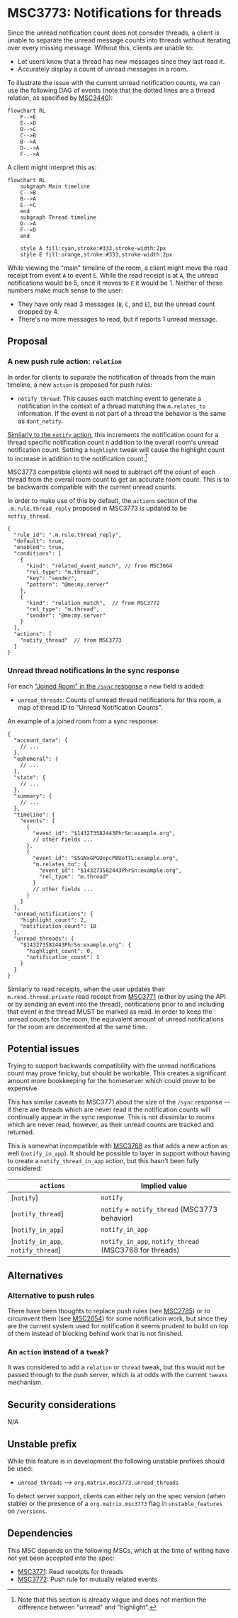 # MSC3773: Notifications for threads

Since the unread notification count does not consider threads, a client is unable
to separate the unread message counts into threads without iterating over every
missing message. Without this, clients are unable to:

* Let users know that a thread has new messages since they last read it.
* Accurately display a count of unread messages in a room.

To illustrate the issue with the current unread notification counts, we can use
the following DAG of events (note that the dotted lines are a thread relation,
as specified by [MSC3440](https://github.com/matrix-org/matrix-doc/pull/3440)):

```mermaid
flowchart RL
    F-->E
    E-->D
    D-->C
    C-->B
    B-->A
    D-.->A
    F-.->A
```

A client might interpret this as:

```mermaid
flowchart RL
    subgraph Main timeline
    C-->B
    B-->A
    E-->C
    end
    subgraph Thread timeline
    D-->A
    F-->D
    end

    style A fill:cyan,stroke:#333,stroke-width:2px
    style E fill:orange,stroke:#333,stroke-width:2px
```

While viewing the "main" timeline of the room, a client might move the read
receipt from event `A` to event `E`. While the read receipt is at `A`, the unread
notifications would be 5, once it moves to `E` it would be 1. Neither of these
numbers make much sense to the user:

* They have only read 3 messages (`B`, `C`, and `E`), but the unread count dropped by 4.
* There's no more messages to read, but it reports 1 unread message.

## Proposal

### A new push rule action: `relation`

In order for clients to separate the notification of threads from the main timeline,
a new `action` is proposed for push rules:

* `notify_thread`: This causes each matching event to generate a notification
  in the context of a thread matching the `m.relates_to` information. If the event
  is not part of a thread the behavior is the same as `dont_notify`.

[Similarly to the `notify` action](https://spec.matrix.org/v1.2/client-server-api/#receiving-notifications),
this increments the notification count for a thread specific notification count
n addition to the overall room's unread notification count.  Setting a `highlight`
tweak will cause the highlight count to increase in addition to the notification
count.[^1]

MSC3773 compatible clients will need to subtract off the count of each thread from
the overall room count to get an accurate room count. This is to be backwards
compatible with the current unread counts.

In order to make use of this by default, the `actions` section of the
`.m.rule.thread_reply` proposed in MSC3773 is updated to be `notfiy_thread`.

```json5
{
  "rule_id": ".m.rule.thread_reply",
  "default": true,
  "enabled": true,
  "conditions": [
    {
      "kind": "related_event_match", // from MSC3664
      "rel_type": "m.thread",
      "key": "sender",
      "pattern": "@me:my.server"
    },
    {
      "kind": "relation_match",  // from MSC3772
      "rel_type": "m.thread",
      "sender": "@me:my.server"
    }
  ],
  "actions": [
    "notify_thread"  // from MSC3773
  ]
}
```

### Unread thread notifications in the sync response

For each ["Joined Room" in the `/sync` response](https://spec.matrix.org/latest/client-server-api/#get_matrixclientv3sync)
a new field is added:

* `unread_threads`: Counts of unread thread notifications for this room, a map of
  thread ID to "Unread Notification Counts".

An example of a joined room from a sync response:

```json5
{
  "account_data": {
    // ...
  },
  "ephemeral": {
    // ...
  },
  "state": {
    // ...
  },
  "summary": {
    // ...
  },
  "timeline": {
    "events": [
      {
        "event_id": "$143273582443PhrSn:example.org",
        // other fields ...
      },
      {
        "event_id": "$SGNxGPGUopcPBUoTTL:example.org",
        "m.relates_to": {
          "event_id": "$143273582443PhrSn:example.org",
          "rel_type": "m.thread"
        }
        // other fields ...
      }
    ]
  },
  "unread_notifications": {
    "highlight_count": 2,
    "notification_count": 18
  },
  "unread_threads": {
    "$143273582443PhrSn:example.org": {
      "highlight_count": 0,
      "notification_count": 1
    }
  }
}
```

Similarly to read receipts, when the user updates their `m.read.thread.private`
read receipt from [MSC3771](https://github.com/matrix-org/matrix-spec-proposals/pull/3771)
(either by using the API or by sending an event into the thread), notifications
prior to and including that event in the thread MUST be marked as read. In order
to keep the unread counts for the room, the equivalent amount of unread
notifications for the room are decremented at the same time.

## Potential issues

Trying to support backwards compatibility with the unread notifications count may
prove finicky, but should be workable. This creates a significant amount more
bookkeeping for the homeserver which could prove to be expensive.

This has similar caveats to MSC3771 about the size of the `/sync` response -- if
there are threads which are never read it the notification counts will continually
appear in the sync response. This is not dissimilar to rooms which are never read,
however, as their unread counts are tracked and returned.

This is somewhat incompatible with [MSC3768](https://github.com/matrix-org/matrix-spec-proposals/pull/3768)
as that adds a new action as well (`notify_in_app`). It should be possible to
layer in support without having to create a `notify_thread_in_app` action, but
this hasn't been fully considered:

| `actions`                        | Implied value                                          |
|----------------------------------|--------------------------------------------------------|
| [`notify`]                         | `notify`                                               |
| [`notify_thread`]                  | `notify` + `notify_thread` (MSC3773 behavior)          |
| [`notify_in_app`]                  | `notify_in_app`                                        |
| [`notify_in_app`, `notify_thread`] | `notify_in_app`, `notify_thread` (MSC3768 for threads) |

## Alternatives

### Alternative to push rules

There have been thoughts to replace push rules (see [MSC2785](https://github.com/matrix-org/matrix-spec-proposals/pull/2785))
or to circumvent them (see [MSC2654](https://github.com/matrix-org/matrix-spec-proposals/pull/2654))
for some notification work, but since they are the current system used for notification
it seems prudent to build on top of them instead of blocking behind work that is
not finished.

### An `action` instead of a `tweak`?

It was considered to add a `relation` or `thread` tweak, but this would not be
passed through to the push server, which is at odds with the current `tweaks`
mechanism.

## Security considerations

N/A

## Unstable prefix

While this feature is in development the following unstable prefixes should be used:

* `unread_threads` --> `org.matrix.msc3773.unread_threads`

To detect server support, clients can either rely on the spec version (when stable)
or the presence of a `org.matrix.msc3773` flag in `unstable_features` on `/versions`.

## Dependencies

This MSC depends on the following MSCs, which at the time of writing have not yet
been accepted into the spec:

* [MSC3771](https://github.com/matrix-org/matrix-spec-proposals/pull/3771): Read receipts for threads
* [MSC3772](https://github.com/matrix-org/matrix-spec-proposals/pull/3772): Push rule for mutually related events

[^1]: Note that this section is already vague and does not mention the difference
between "unread" and "highlight".
